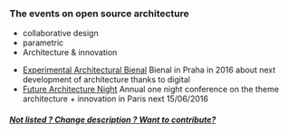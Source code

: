 ### The events on open source architecture 

+ collaborative design
+ parametric
+ Architecture & innovation

* [Experimental Architectural Bienal](http://eabiennial.org) Bienal in Praha in 2016 about next development of architecture thanks to digital
* [Future Architecture Night](http://www.futurearchitecture.org) Annual one night conference on the theme architecture + innovation in Paris next 15/06/2016

##### [Not listed ? Change description ? Want to contribute?](/not-listed.md) 
